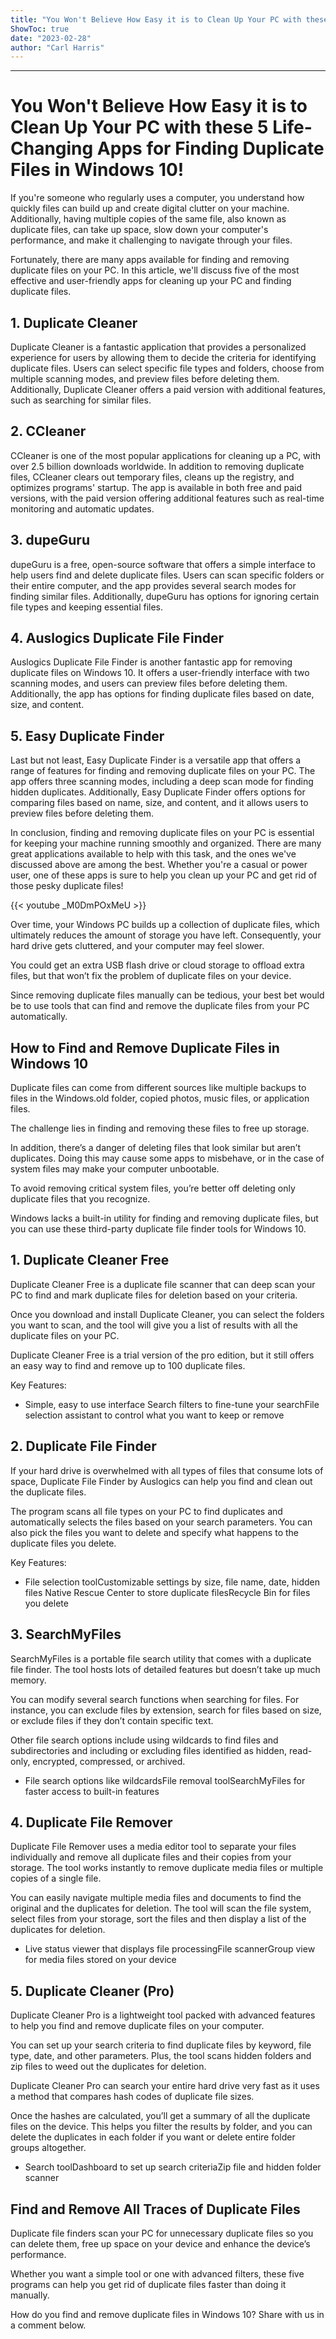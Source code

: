 ```yaml
---
title: "You Won't Believe How Easy it is to Clean Up Your PC with these 5 Life-Changing Apps for Finding Duplicate Files in Windows 10!"
ShowToc: true 
date: "2023-02-28"
author: "Carl Harris"
---
```

*****
# You Won't Believe How Easy it is to Clean Up Your PC with these 5 Life-Changing Apps for Finding Duplicate Files in Windows 10!

If you're someone who regularly uses a computer, you understand how quickly files can build up and create digital clutter on your machine. Additionally, having multiple copies of the same file, also known as duplicate files, can take up space, slow down your computer's performance, and make it challenging to navigate through your files.

Fortunately, there are many apps available for finding and removing duplicate files on your PC. In this article, we'll discuss five of the most effective and user-friendly apps for cleaning up your PC and finding duplicate files.

## 1. Duplicate Cleaner

Duplicate Cleaner is a fantastic application that provides a personalized experience for users by allowing them to decide the criteria for identifying duplicate files. Users can select specific file types and folders, choose from multiple scanning modes, and preview files before deleting them. Additionally, Duplicate Cleaner offers a paid version with additional features, such as searching for similar files.

## 2. CCleaner

CCleaner is one of the most popular applications for cleaning up a PC, with over 2.5 billion downloads worldwide. In addition to removing duplicate files, CCleaner clears out temporary files, cleans up the registry, and optimizes programs' startup. The app is available in both free and paid versions, with the paid version offering additional features such as real-time monitoring and automatic updates.

## 3. dupeGuru

dupeGuru is a free, open-source software that offers a simple interface to help users find and delete duplicate files. Users can scan specific folders or their entire computer, and the app provides several search modes for finding similar files. Additionally, dupeGuru has options for ignoring certain file types and keeping essential files.

## 4. Auslogics Duplicate File Finder

Auslogics Duplicate File Finder is another fantastic app for removing duplicate files on Windows 10. It offers a user-friendly interface with two scanning modes, and users can preview files before deleting them. Additionally, the app has options for finding duplicate files based on date, size, and content.

## 5. Easy Duplicate Finder

Last but not least, Easy Duplicate Finder is a versatile app that offers a range of features for finding and removing duplicate files on your PC. The app offers three scanning modes, including a deep scan mode for finding hidden duplicates. Additionally, Easy Duplicate Finder offers options for comparing files based on name, size, and content, and it allows users to preview files before deleting them.

In conclusion, finding and removing duplicate files on your PC is essential for keeping your machine running smoothly and organized. There are many great applications available to help with this task, and the ones we've discussed above are among the best. Whether you're a casual or power user, one of these apps is sure to help you clean up your PC and get rid of those pesky duplicate files!

{{< youtube _M0DmPOxMeU >}} 



Over time, your Windows PC builds up a collection of duplicate files, which ultimately reduces the amount of storage you have left. Consequently, your hard drive gets cluttered, and your computer may feel slower.
 
You could get an extra USB flash drive or cloud storage to offload extra files, but that won’t fix the problem of duplicate files on your device. 
 
Since removing duplicate files manually can be tedious, your best bet would be to use tools that can find and remove the duplicate files from your PC automatically.
 

 
## How to Find and Remove Duplicate Files in Windows 10
 
Duplicate files can come from different sources like multiple backups to files in the Windows.old folder, copied photos, music files, or application files.
 
The challenge lies in finding and removing these files to free up storage.
 
In addition, there’s a danger of deleting files that look similar but aren’t duplicates. Doing this may cause some apps to misbehave, or in the case of system files may make your computer unbootable.
 
To avoid removing critical system files, you’re better off deleting only duplicate files that you recognize. 
 
Windows lacks a built-in utility for finding and removing duplicate files, but you can use these third-party duplicate file finder tools for Windows 10.
 
## 1. Duplicate Cleaner Free
 
Duplicate Cleaner Free is a duplicate file scanner that can deep scan your PC to find and mark duplicate files for deletion based on your criteria.
 
Once you download and install Duplicate Cleaner, you can select the folders you want to scan, and the tool will give you a list of results with all the duplicate files on your PC.
 
Duplicate Cleaner Free is a trial version of the pro edition, but it still offers an easy way to find and remove up to 100 duplicate files.
 
Key Features:
 
- Simple, easy to use interface Search filters to fine-tune your searchFile selection assistant to control what you want to keep or remove

 
## 2. Duplicate File Finder
 
If your hard drive is overwhelmed with all types of files that consume lots of space, Duplicate File Finder by Auslogics can help you find and clean out the duplicate files.
 
The program scans all file types on your PC to find duplicates and automatically selects the files based on your search parameters. You can also pick the files you want to delete and specify what happens to the duplicate files you delete. 
 
Key Features: 
 
- File selection toolCustomizable settings by size, file name, date, hidden files Native Rescue Center to store duplicate filesRecycle Bin for files you delete

 
## 3. SearchMyFiles
 
SearchMyFiles is a portable file search utility that comes with a duplicate file finder. The tool hosts lots of detailed features but doesn’t take up much memory.
 
You can modify several search functions when searching for files. For instance, you can exclude files by extension, search for files based on size, or exclude files if they don’t contain specific text.
 
Other file search options include using wildcards to find files and subdirectories and including or excluding files identified as hidden, read-only, encrypted, compressed, or archived.
 
- File search options like wildcardsFile removal toolSearchMyFiles for faster access to built-in features

 
## 4. Duplicate File Remover
 
Duplicate File Remover uses a media editor tool to separate your files individually and remove all duplicate files and their copies from your storage. The tool works instantly to remove duplicate media files or multiple copies of a single file.
 
You can easily navigate multiple media files and documents to find the original and the duplicates for deletion. The tool will scan the file system, select files from your storage, sort the files and then display a list of the duplicates for deletion.
 
- Live status viewer that displays file processingFile scannerGroup view for media files stored on your device

 
## 5. Duplicate Cleaner (Pro)
 
Duplicate Cleaner Pro is a lightweight tool packed with advanced features to help you find and remove duplicate files on your computer.
 
You can set up your search criteria to find duplicate files by keyword, file type, date, and other parameters. Plus, the tool scans hidden folders and zip files to weed out the duplicates for deletion.
 
Duplicate Cleaner Pro can search your entire hard drive very fast as it uses a method that compares hash codes of duplicate file sizes.
 
Once the hashes are calculated, you’ll get a summary of all the duplicate files on the device. This helps you filter the results by folder, and you can delete the duplicates in each folder if you want or delete entire folder groups altogether.
 
- Search toolDashboard to set up search criteriaZip file and hidden folder scanner

 
## Find and Remove All Traces of Duplicate Files
 
Duplicate file finders scan your PC for unnecessary duplicate files so you can delete them, free up space on your device and enhance the device’s performance.
 
Whether you want a simple tool or one with advanced filters, these five programs can help you get rid of duplicate files faster than doing it manually.
 
How do you find and remove duplicate files in Windows 10? Share with us in a comment below.



